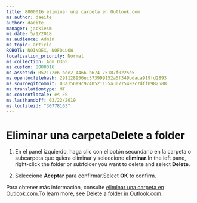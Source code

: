 ```yaml
---
title: 8000016 eliminar una carpeta en Outlook.com
ms.author: daeite
author: daeite
manager: jackiesm
ms.date: 5/1/2018
ms.audience: Admin
ms.topic: article
ROBOTS: NOINDEX, NOFOLLOW
localization_priority: Normal
ms.collection: Adm_O365
ms.custom: 8000016
ms.assetid: 052172e6-bee2-4466-b674-75187f0225e5
ms.openlocfilehash: 291128956ec373999152a5f349bdaca919fd2893
ms.sourcegitcommit: 03a156a9c9740521155a30775492c7dff0982588
ms.translationtype: MT
ms.contentlocale: es-ES
ms.lasthandoff: 03/22/2019
ms.locfileid: "30778163"
---
```

# <a name="delete-a-folder"></a><span data-ttu-id="197a9-102">Eliminar una carpeta</span><span class="sxs-lookup"><span data-stu-id="197a9-102">Delete a folder</span></span>

1. <span data-ttu-id="197a9-103">En el panel izquierdo, haga clic con el botón secundario en la carpeta o subcarpeta que quiera eliminar y seleccione **eliminar**.</span><span class="sxs-lookup"><span data-stu-id="197a9-103">In the left pane, right-click the folder or subfolder you want to delete and select **Delete**.</span></span> 
    
2. <span data-ttu-id="197a9-104">Seleccione **Aceptar** para confirmar.</span><span class="sxs-lookup"><span data-stu-id="197a9-104">Select **OK** to confirm.</span></span> 
    
<span data-ttu-id="197a9-105">Para obtener más información, consulte [eliminar una carpeta en Outlook.com](https://go.microsoft.com/fwlink/p/?linkid=873134).</span><span class="sxs-lookup"><span data-stu-id="197a9-105">To learn more, see [Delete a folder in Outlook.com](https://go.microsoft.com/fwlink/p/?linkid=873134).</span></span>
  

